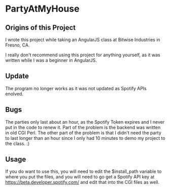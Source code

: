 # PartyAtMyHouse

## Origins of this Project

I wrote this project while taking an AngularJS class at Bitwise Industries in Fresno, CA.

I really don't recommend using this project for anything yourself, as it was written while I was a beginner in AngularJS.

## Update

The program no longer works as it was not updated as Spotify APIs enolved.  

## Bugs

The parties only last about an hour, as the Spotify Token expires and I never put in the code to renew it.  Part of the problem is the backend was written in old CGI Perl.  The other part of the problem is that I didn't need the party to last longer than an hour since I only had 10 minutes to demo my project to the class.  :)

## Usage  

If you do want to use this, you will need to edit the $install_path variable to where you put the files, and you will need to go get a Spotify API key at https://beta.developer.spotify.com/ and edit that into the CGI files as well.
